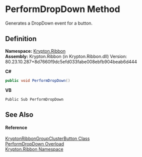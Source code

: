 # PerformDropDown Method


Generates a DropDown event for a button.



## Definition
**Namespace:** <a href="1e9bc734-cff9-e9b8-f013-94cdac669794.md">Krypton.Ribbon</a>  
**Assembly:** Krypton.Ribbon (in Krypton.Ribbon.dll) Version: 80.23.10.287+8d7660f9dc5efd033fabe008ebfb904beab6d444

**C#**
``` C#
public void PerformDropDown()
```
**VB**
``` VB
Public Sub PerformDropDown
```



## See Also


#### Reference
<a href="1f0bb262-122d-4738-efd2-e9476cb0d1bf.md">KryptonRibbonGroupClusterButton Class</a>  
<a href="648d56c4-0a97-e85f-c81f-153457ce11f0.md">PerformDropDown Overload</a>  
<a href="1e9bc734-cff9-e9b8-f013-94cdac669794.md">Krypton.Ribbon Namespace</a>  
